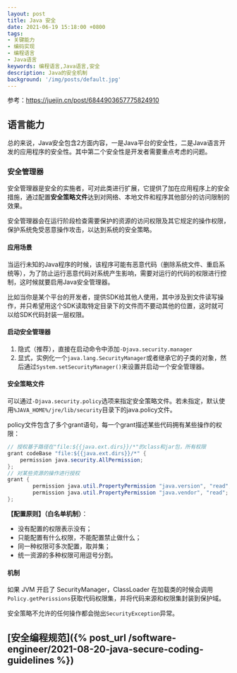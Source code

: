 ```yaml
---
layout: post
title: Java 安全
date: 2021-06-19 15:18:00 +0800
tags:
- 关键能力
- 编码实现
- 编程语言
- Java语言
keywords: 编程语言,Java语言,安全
description: Java的安全机制
background: '/img/posts/default.jpg'
---
```


参考：https://juejin.cn/post/6844903657775824910

## 语言能力

总的来说，Java安全包含2方面内容，一是Java平台的安全性，二是Java语言开发的应用程序的安全性。其中第二个安全性是开发者需要重点考虑的问题。

### 安全管理器

安全管理器是安全的实施者，可对此类进行扩展，它提供了加在应用程序上的安全措施，通过配置**安全策略文件**达到对网络、本地文件和程序其他部分的访问限制的效果。

安全管理器会在运行阶段检查需要保护的资源的访问权限及其它规定的操作权限，保护系统免受恶意操作攻击，以达到系统的安全策略。

#### 应用场景

当运行未知的Java程序的时候，该程序可能有恶意代码（删除系统文件、重启系统等），为了防止运行恶意代码对系统产生影响，需要对运行的代码的权限进行控制，这时候就要启用Java安全管理器。

比如当你是某个平台的开发者，提供SDK给其他人使用，其中涉及到文件读写操作，并只希望用这个SDK读取特定目录下的文件而不要动其他的位置，这时就可以给SDK代码封装一层权限。

#### 启动安全管理器

1. 隐式（推荐），直接在启动命令中添加`-Djava.security.manager`
2. 显式，实例化一个`java.lang.SecurityManager`或者继承它的子类的对象，然后通过`System.setSecurityManager()`来设置并启动一个安全管理器。

#### 安全策略文件

可以通过`-Djava.security.policy`选项来指定安全策略文件。若未指定，默认使用`%JAVA_HOME%/jre/lib/security`目录下的java.policy文件。

policy文件包含了多个grant语句，每一个grant描述某些代码拥有某些操作的权限：

```java
// 授权基于路径在"file:${{java.ext.dirs}}/*"的class和jar包，所有权限
grant codeBase "file:${{java.ext.dirs}}/*" {
    permission java.security.AllPermission;
};
// 对某些资源的操作进行授权
grant {
        permission java.util.PropertyPermission "java.version", "read";
        permission java.util.PropertyPermission "java.vendor", "read";
};
```

**【配置原则】（白名单机制）**：

- 没有配置的权限表示没有；
- 只能配置有什么权限，不能配置禁止做什么；
- 同一种权限可多次配置，取并集；
- 统一资源的多种权限可用逗号分割。

#### 机制

如果 JVM 开启了 SecurityManager，ClassLoader 在加载类的时候会调用`Policy.getPerissions`获取代码权限集，并将代码来源和权限集封装到保护域。

安全策略不允许的任何操作都会抛出`SecurityException`异常。

## [安全编程规范]({% post_url /software-engineer/2021-08-20-java-secure-coding-guidelines %})
